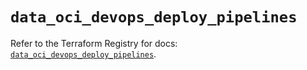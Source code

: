 # `data_oci_devops_deploy_pipelines`

Refer to the Terraform Registry for docs: [`data_oci_devops_deploy_pipelines`](https://registry.terraform.io/providers/oracle/oci/6.18.0/docs/data-sources/devops_deploy_pipelines).
